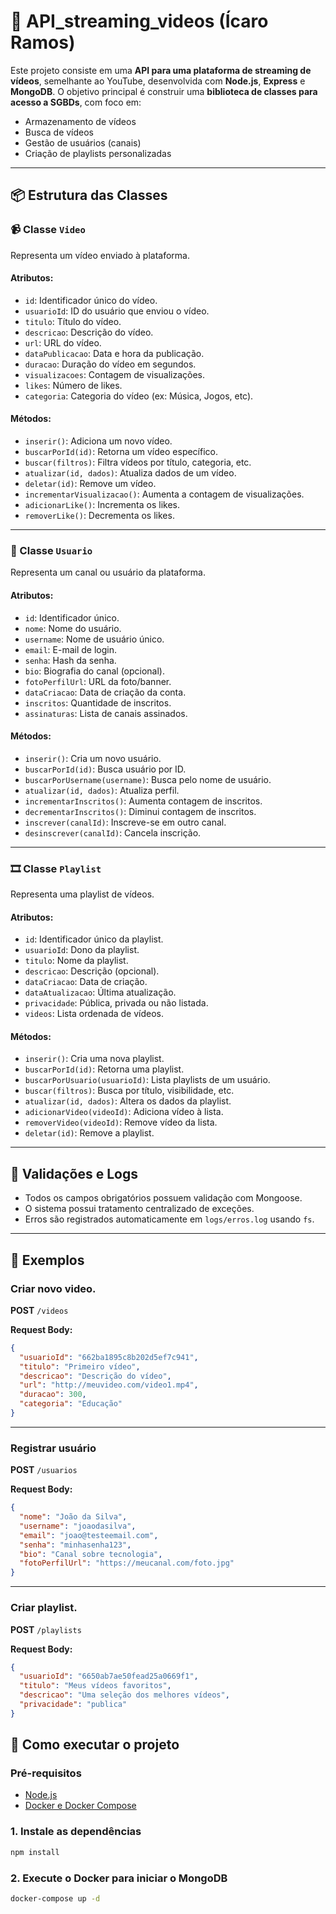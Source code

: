 # 🎥 API_streaming_videos (Ícaro Ramos)

Este projeto consiste em uma **API para uma plataforma de streaming de vídeos**, semelhante ao YouTube, desenvolvida com **Node.js**, **Express** e **MongoDB**. O objetivo principal é construir uma **biblioteca de classes para acesso a SGBDs**, com foco em:

- Armazenamento de vídeos
- Busca de vídeos
- Gestão de usuários (canais)
- Criação de playlists personalizadas

---

## 📦 Estrutura das Classes

### 📹 Classe `Video`

Representa um vídeo enviado à plataforma.

#### Atributos:

- `id`: Identificador único do vídeo.
- `usuarioId`: ID do usuário que enviou o vídeo.
- `titulo`: Título do vídeo.
- `descricao`: Descrição do vídeo.
- `url`: URL do vídeo.
- `dataPublicacao`: Data e hora da publicação.
- `duracao`: Duração do vídeo em segundos.
- `visualizacoes`: Contagem de visualizações.
- `likes`: Número de likes.
- `categoria`: Categoria do vídeo (ex: Música, Jogos, etc).

#### Métodos:

- `inserir()`: Adiciona um novo vídeo.
- `buscarPorId(id)`: Retorna um vídeo específico.
- `buscar(filtros)`: Filtra vídeos por título, categoria, etc.
- `atualizar(id, dados)`: Atualiza dados de um vídeo.
- `deletar(id)`: Remove um vídeo.
- `incrementarVisualizacao()`: Aumenta a contagem de visualizações.
- `adicionarLike()`: Incrementa os likes.
- `removerLike()`: Decrementa os likes.

---

### 👤 Classe `Usuario`

Representa um canal ou usuário da plataforma.

#### Atributos:

- `id`: Identificador único.
- `nome`: Nome do usuário.
- `username`: Nome de usuário único.
- `email`: E-mail de login.
- `senha`: Hash da senha.
- `bio`: Biografia do canal (opcional).
- `fotoPerfilUrl`: URL da foto/banner.
- `dataCriacao`: Data de criação da conta.
- `inscritos`: Quantidade de inscritos.
- `assinaturas`: Lista de canais assinados.

#### Métodos:

- `inserir()`: Cria um novo usuário.
- `buscarPorId(id)`: Busca usuário por ID.
- `buscarPorUsername(username)`: Busca pelo nome de usuário.
- `atualizar(id, dados)`: Atualiza perfil.
- `incrementarInscritos()`: Aumenta contagem de inscritos.
- `decrementarInscritos()`: Diminui contagem de inscritos.
- `inscrever(canalId)`: Inscreve-se em outro canal.
- `desinscrever(canalId)`: Cancela inscrição.

---

### 🎞️ Classe `Playlist`

Representa uma playlist de vídeos.

#### Atributos:

- `id`: Identificador único da playlist.
- `usuarioId`: Dono da playlist.
- `titulo`: Nome da playlist.
- `descricao`: Descrição (opcional).
- `dataCriacao`: Data de criação.
- `dataAtualizacao`: Última atualização.
- `privacidade`: Pública, privada ou não listada.
- `videos`: Lista ordenada de vídeos.

#### Métodos:

- `inserir()`: Cria uma nova playlist.
- `buscarPorId(id)`: Retorna uma playlist.
- `buscarPorUsuario(usuarioId)`: Lista playlists de um usuário.
- `buscar(filtros)`: Busca por título, visibilidade, etc.
- `atualizar(id, dados)`: Altera os dados da playlist.
- `adicionarVideo(videoId)`: Adiciona vídeo à lista.
- `removerVideo(videoId)`: Remove vídeo da lista.
- `deletar(id)`: Remove a playlist.

---

## 🧪 Validações e Logs

- Todos os campos obrigatórios possuem validação com Mongoose.
- O sistema possui tratamento centralizado de exceções.
- Erros são registrados automaticamente em `logs/erros.log` usando `fs`.

---

## 📓 Exemplos

### Criar novo video.

**POST** `/videos`

**Request Body:**

```json
{
  "usuarioId": "662ba1895c8b202d5ef7c941",
  "titulo": "Primeiro vídeo",
  "descricao": "Descrição do vídeo",
  "url": "http://meuvideo.com/video1.mp4",
  "duracao": 300,
  "categoria": "Educação"
}
```

---

### Registrar usuário

**POST** `/usuarios`

**Request Body:**

```json
{
  "nome": "João da Silva",
  "username": "joaodasilva",
  "email": "joao@testeemail.com",
  "senha": "minhasenha123",
  "bio": "Canal sobre tecnologia",
  "fotoPerfilUrl": "https://meucanal.com/foto.jpg"
}
```

---

### Criar playlist.

**POST** `/playlists`

**Request Body:**

```json
{
  "usuarioId": "6650ab7ae50fead25a0669f1",
  "titulo": "Meus vídeos favoritos",
  "descricao": "Uma seleção dos melhores vídeos",
  "privacidade": "publica"
}
```

## 🚀 Como executar o projeto

### Pré-requisitos

- [Node.js](https://nodejs.org/)
- [Docker e Docker Compose](https://docs.docker.com/compose/)

### 1. Instale as dependências

```bash
npm install
```

### 2. Execute o Docker para iniciar o MongoDB

```bash
docker-compose up -d
```
